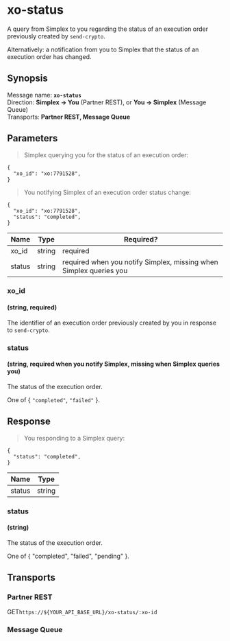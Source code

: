 # xo-status #

A query from Simplex to you regarding the status of an execution order previously created by `send-crypto`.

Alternatively: a notification from you to Simplex that the status of an execution order has changed.

## Synopsis ##

Message name: **`xo-status`**  
Direction: **Simplex &rarr; You** (Partner REST), or **You &rarr; Simplex** (Message Queue)  
Transports: **Partner REST, Message Queue**

## Parameters ##

> Simplex querying you for the status of an execution order:

```javascript--json
{
  "xo_id": "xo:7791528",
}
```

> You notifying Simplex of an execution order status change:

```javascript--json
{
  "xo_id": "xo:7791528",
  "status": "completed",
}
```

Name | Type | Required?
---- | ---- | ---------
xo_id | string | required
status | string | required when you notify Simplex, missing when Simplex queries you

### xo_id ###
#### (string, required)

The identifier of an execution order previously created by you in response to `send-crypto`.

### status ###
#### (string, required when you notify Simplex, missing when Simplex queries you)

The status of the execution order.

One of { `"completed"`, `"failed"` }.

## Response ##

> You responding to a Simplex query:

```javascript--json
{
  "status": "completed",
}
```

Name | Type
---- | ----
status | string

### status ###
#### (string)

The status of the execution order.

One of { "completed", "failed", "pending" }.

## Transports ##

### Partner REST ###

<span class="http-verb http-get">GET</span>`https://${YOUR_API_BASE_URL}/xo-status/:xo-id`

### Message Queue ###

[modeline]: # ( vim: set ts=2 sw=2 expandtab wrap linebreak: )
